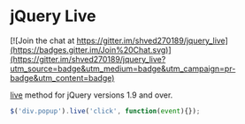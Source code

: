 jQuery Live
===========

[![Join the chat at https://gitter.im/shved270189/jquery_live](https://badges.gitter.im/Join%20Chat.svg)](https://gitter.im/shved270189/jquery_live?utm_source=badge&utm_medium=badge&utm_campaign=pr-badge&utm_content=badge)

[live](http://api.jquery.com/live/) method for jQuery versions 1.9 and over.


```javascript
$('div.popup').live('click', function(event){});
```

